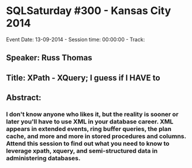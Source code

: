 # SQLSaturday #300 - Kansas City 2014
Event Date: 13-09-2014 - Session time: 00:00:00 - Track: 
## Speaker: Russ Thomas
## Title: XPath - XQuery; I guess if I HAVE to
## Abstract:
### I don't know anyone who likes it, but the reality is sooner or later you'll have to use XML in your database career.  XML appears in extended events, ring buffer queries, the plan cache, and more and more in stored procedures and columns.  Attend this session to find out what you need to know to leverage xpath, xquery, and semi-structured data in administering databases.

